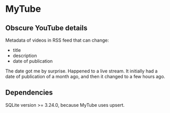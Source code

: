 # MyTube


## Obscure YouTube details

Metadata of videos in RSS feed that can change:
- title
- description
- date of publication

The date got me by surprise. Happened to a live stream. It initially had a date of publication of a month ago, and then it changed to a few hours ago.


## Dependencies

SQLite version >= 3.24.0, because MyTube uses upsert.
